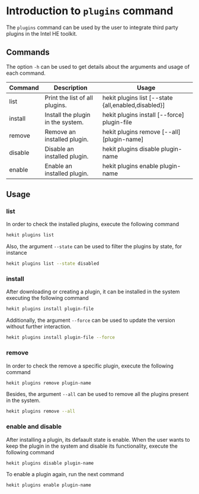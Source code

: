 # Introduction to `plugins` command
The `plugins` command can be used by the user to integrate
third party plugins in the Intel HE toolkit.

## Commands
The option `-h` can be used to get details about the arguments
and usage of each command.

| Command | Description | Usage
|-----------|-----------|-----------|
| list | Print the list of all plugins. | hekit plugins list [--state {all,enabled,disabled}]
| install | Install the plugin in the system. | hekit plugins install [--force] plugin-file
| remove | Remove an installed plugin. | hekit plugins remove [--all] [plugin-name]
| disable | Disable an installed plugin. | hekit plugins disable plugin-name
| enable | Enable an installed plugin. | hekit plugins enable plugin-name

## Usage

### list
In order to check the installed plugins, execute the following command
```bash
hekit plugins list
```

Also, the argument `--state` can be used to filter the plugins
by state, for instance
```bash
hekit plugins list --state disabled
```

### install
After downloading or creating a plugin, it can be installed in
the system executing the following command
```bash
hekit plugins install plugin-file
```

Additionally, the argument `--force` can be used to update the
version without further interaction.
```bash
hekit plugins install plugin-file --force
```

### remove
In order to check the remove a specific plugin, execute the
following command
```bash
hekit plugins remove plugin-name
```

Besides, the argument `--all` can be used to remove all the
plugins present in the system.
```bash
hekit plugins remove --all
```

### enable and disable
After installing a plugin, its defaault state is enable. When
the user wants to keep the plugin in the system and disable its
functionality, execute the following command
```bash
hekit plugins disable plugin-name
```

To enable a plugin again, run the next command
```bash
hekit plugins enable plugin-name
```
